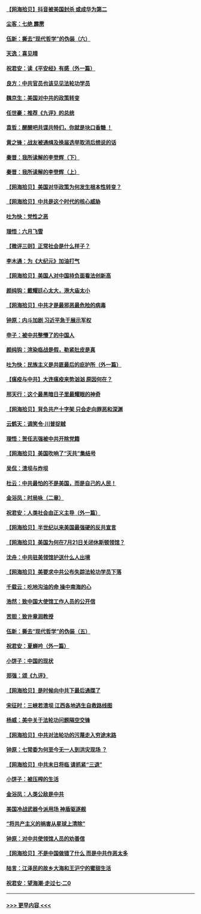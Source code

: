 #### [【网海拾贝】抖音被美国封杀 或成华为第二](../pages/nsc993/n12305277.md?t=08050751) 
#### [尘客：七绝 霹雳](../pages/nsc993/n12304053.md?t=08050751) 
#### [伍新：撕去“现代哲学”的伪装（六）](../pages/nsc993/n12303243.md?t=08050751) 
#### [天逸：喜见晴](../pages/nsc993/n12303226.md?t=08050751) 
#### [祝君安：读《平安经》有感（外一篇）](../pages/nsc993/n12303170.md?t=08050751) 
#### [良方：中共官员也该见见法轮功学员](../pages/nsc993/n12302985.md?t=08050751) 
#### [魏京生：美国对中共的政策转变](../pages/nsc993/n12302929.md?t=08050751) 
#### [任世豪：推荐《九评》的总统](../pages/nsc993/n12302838.md?t=08050751) 
#### [袁哲：醒醒吧共谍共特们，你就是块口香糖 ！](../pages/nsc993/n12302678.md?t=08050751) 
#### [黄之锋：战友被通缉及换届选举取消后想说的话](../pages/nsc993/n12302681.md?t=08050751) 
#### [秦晋：我所读解的李登辉（下）](../pages/nsc993/n12302171.md?t=08050751) 
#### [秦晋：我所读解的李登辉（上）](../pages/nsc993/n12301979.md?t=08050751) 
#### [【网海拾贝】美国对华政策为何发生根本性转变？](../pages/nsc993/n12302091.md?t=08050751) 
#### [【网海拾贝】中共是这个时代的核心威胁](../pages/nsc993/n12300541.md?t=08050751) 
#### [吐为快：党性之恶](../pages/nsc993/n12300263.md?t=08050751) 
#### [理悟：六月飞雪](../pages/nsc993/n12300243.md?t=08050751) 
#### [【微评三则】正常社会是什么样子？](../pages/nsc993/n12300228.md?t=08050751) 
#### [李木通：为《大纪元》加油打气](../pages/nsc993/n12280363.md?t=08050751) 
#### [【网海拾贝】美国人对中国持负面看法创新高](../pages/nsc993/n12298720.md?t=08050751) 
#### [颜纯钩：戴耀廷心太大，港大庙太小](../pages/nsc993/n12297682.md?t=08050751) 
#### [【网海拾贝】中共才是最邪恶最危险的病毒](../pages/nsc993/n12296470.md?t=08050751) 
#### [钟原：内斗加剧 习近平急于展示军权](../pages/nsc993/n12292544.md?t=08050751) 
#### [申子：被中共整懵了的中国人](../pages/nsc993/n12291389.md?t=08050751) 
#### [颜纯钩：渲染临战是假，勒紧肚皮是真](../pages/nsc993/n12290945.md?t=08050751) 
#### [吐为快：民族主义是共匪最后的庇护所（外一篇）](../pages/nsc993/n12290887.md?t=08050751) 
#### [【瘟疫与中共】大连瘟疫来势汹汹 原因何在？](../pages/nsc993/n12287474.md?t=08050751) 
#### [邢天行：这个最黑暗日子里最耀眼的神奇](../pages/nsc993/n12289882.md?t=08050751) 
#### [【网海拾贝】背负共产十字架 只会走向罪恶和深渊](../pages/nsc993/n12288290.md?t=08050751) 
#### [云鹤天：调笑令·川普捉贼](../pages/nsc993/n12285672.md?t=08050751) 
#### [理悟：贺任志强被中共开除党籍](../pages/nsc993/n12285597.md?t=08050751) 
#### [【网海拾贝】美国吹响了“灭共”集结号](../pages/nsc993/n12284522.md?t=08050751) 
#### [吴侃：溃坝与炸坝](../pages/nsc993/n12283593.md?t=08050751) 
#### [杜云：中共最怕的不是美国，而是自己的人民！](../pages/nsc993/n12282935.md?t=08050751) 
#### [金浴凤：时局咏（二章）](../pages/nsc993/n12282923.md?t=08050751) 
#### [祝君安：人类社会由正义主导（外一篇）](../pages/nsc993/n12282809.md?t=08050751) 
#### [【网海拾贝】半世纪以来美国最强硬的反共宣言](../pages/nsc993/n12282656.md?t=08050751) 
#### [【网海拾贝】美国为何在7月21日关闭休斯顿领馆？](../pages/nsc993/n12279731.md?t=08050751) 
#### [沈舟：中共驻美领馆护送什么人出境](../pages/nsc993/n12278949.md?t=08050751) 
#### [【网海拾贝】美要求中共公布失踪法轮功学员下落](../pages/nsc993/n12277656.md?t=08050751) 
#### [千载云：吃地沟油的命 操中南海的心](../pages/nsc993/n12277533.md?t=08050751) 
#### [浩然：致中国大使馆工作人员的公开信](../pages/nsc993/n12277436.md?t=08050751) 
#### [苦胆：致许章润教授](../pages/nsc993/n12274876.md?t=08050751) 
#### [伍新：撕去“现代哲学”的伪装（五）](../pages/nsc993/n12274833.md?t=08050751) 
#### [祝君安：夏蝉吟（外一篇）](../pages/nsc993/n12274794.md?t=08050751) 
#### [小饼子：中国的现状](../pages/nsc993/n12274774.md?t=08050751) 
#### [郑强：颂《九评》](../pages/nsc993/n12274570.md?t=08050751) 
#### [【网海拾贝】是时候向中共下最后通牒了](../pages/nsc993/n12274156.md?t=08050751) 
#### [宋征时：三峡若溃坝 江西各地逃生自救路线图](../pages/nsc993/n12274031.md?t=08050751) 
#### [杨威：美中关于法轮功问题隔空交锋](../pages/nsc993/n12273317.md?t=08050751) 
#### [【网海拾贝】中共对法轮功的污蔑走入穷途末路](../pages/nsc993/n12272307.md?t=08050751) 
#### [钟原：七常委为何至今无一人到洪灾现场 ？](../pages/nsc993/n12270614.md?t=08050751) 
#### [【网海拾贝】中共末日将临 请抓紧“三退”](../pages/nsc993/n12269476.md?t=08050751) 
#### [小饼子：被压榨的生活](../pages/nsc993/n12268533.md?t=08050751) 
#### [金浴凤：人类公敌是中共](../pages/nsc993/n12268134.md?t=08050751) 
#### [美国冷战武器今派用场 神盾驱逐舰](../pages/nsc993/n12267798.md?t=08050751) 
#### [“将共产主义的祸害从星球上清除”](../pages/nsc993/n12266142.md?t=08050751) 
#### [钟原：对中共使领馆人员的劝善信](../pages/nsc993/n12266890.md?t=08050751) 
#### [【网海拾贝】不是中国做错了什么 而是中共作恶太多](../pages/nsc993/n12266774.md?t=08050751) 
#### [陆言：江泽民的故乡大海和王沪宁的蜜甜生活](../pages/nsc993/n12266452.md?t=08050751) 
#### [祝君安：望海潮·走过七·二0](../pages/nsc993/n12266434.md?t=08050751) 

----
#### [ >>> 更早内容 <<< ](../indexes/nsc993-earlier.md)
